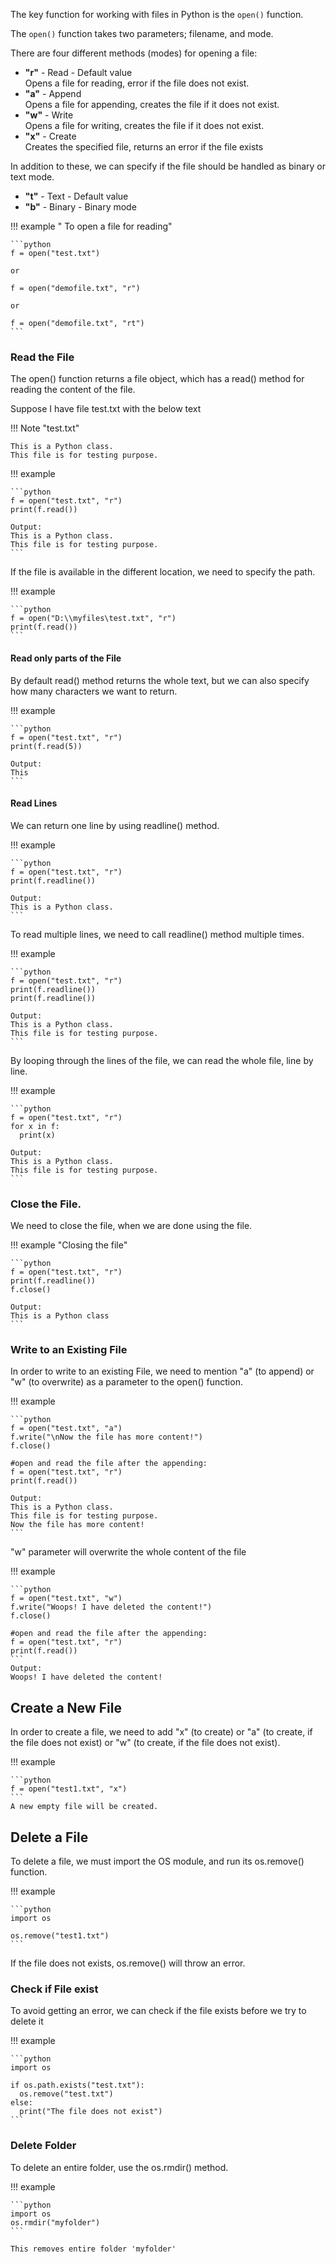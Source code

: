 The key function for working with files in Python is the `open()` function.

The `open()` function takes two parameters; filename, and mode.

There are four different methods (modes) for opening a file:

* **"r"** - Read - Default value  
  Opens a file for reading, error if the file does not exist.
* **"a"** - Append  
  Opens a file for appending, creates the file if it does not exist.
* **"w"** - Write  
  Opens a file for writing, creates the file if it does not exist.
* **"x"** - Create  
  Creates the specified file, returns an error if the file exists

In addition to these, we can specify if the file should be handled as binary or text mode.

* **"t"** - Text - Default value
* **"b"** - Binary - Binary mode

!!! example " To open a file for reading"

    ```python
    f = open("test.txt")

    or

    f = open("demofile.txt", "r")

    or 

    f = open("demofile.txt", "rt")
    ```

### Read the File

The open() function returns a file object, which has a read() method for reading the content of the file.

Suppose I have file test.txt with the below text

!!! Note "test.txt"

    This is a Python class.  
    This file is for testing purpose.


!!! example

    ```python
    f = open("test.txt", "r")
    print(f.read())

    Output:
    This is a Python class.  
    This file is for testing purpose.
    ```

If the file is available in the different location, we need to specify the path.

!!! example

    ```python
    f = open("D:\\myfiles\test.txt", "r")
    print(f.read())
    ```

#### Read only parts of the File

By default read() method returns the whole text, but we can also specify how many characters we want to return.

!!! example 

    ```python
    f = open("test.txt", "r")
    print(f.read(5))

    Output:
    This 
    ```

#### Read Lines

We can return one line by using readline() method.

!!! example

    ```python
    f = open("test.txt", "r")
    print(f.readline())

    Output:
    This is a Python class.
    ```

To read multiple lines, we need to call readline() method multiple times.

!!! example

    ```python
    f = open("test.txt", "r")
    print(f.readline())
    print(f.readline())

    Output:
    This is a Python class.
    This file is for testing purpose.
    ```

By looping through the lines of the file, we can read the whole file, line by line.

!!! example

    ```python
    f = open("test.txt", "r")
    for x in f:
      print(x)

    Output:
    This is a Python class.
    This file is for testing purpose.
    ```

### Close the File.

We need to close the file, when we are done using the file.

!!! example "Closing the file"

    ```python
    f = open("test.txt", "r")
    print(f.readline())
    f.close()

    Output:
    This is a Python class
    ```

### Write to an Existing File

In order to write to an existing File, we need to mention "a" (to append) or "w" (to overwrite) as a parameter to the open() function.

!!! example

    ```python
    f = open("test.txt", "a")
    f.write("\nNow the file has more content!")
    f.close()

    #open and read the file after the appending:
    f = open("test.txt", "r")
    print(f.read())

    Output:
    This is a Python class.
    This file is for testing purpose.
    Now the file has more content!
    ```

"w" parameter will overwrite the whole content of the file

!!! example

    ```python
    f = open("test.txt", "w")
    f.write("Woops! I have deleted the content!")
    f.close()

    #open and read the file after the appending:
    f = open("test.txt", "r")
    print(f.read())
    ```
    Output:       
    Woops! I have deleted the content!

## Create a New File

In order to create a file, we need to add "x" (to create) or "a" (to create, if the file does not exist) or "w" (to create, if the file does not exist).

!!! example

    ```python
    f = open("test1.txt", "x")
    ```
    A new empty file will be created.

## Delete a File

To delete a file, we must import the OS module, and run its os.remove() function.

!!! example

    ```python
    import os

    os.remove("test1.txt")
    ```

If the file does not exists, os.remove() will throw an error.

### Check if File exist

To avoid getting an error, we can check if the file exists before we try to delete it

!!! example

    ```python
    import os

    if os.path.exists("test.txt"):
      os.remove("test.txt")
    else:
      print("The file does not exist")
    ```

### Delete Folder

To delete an entire folder, use the os.rmdir() method.

!!! example

    ```python
    import os
    os.rmdir("myfolder")
    ```

    This removes entire folder 'myfolder'